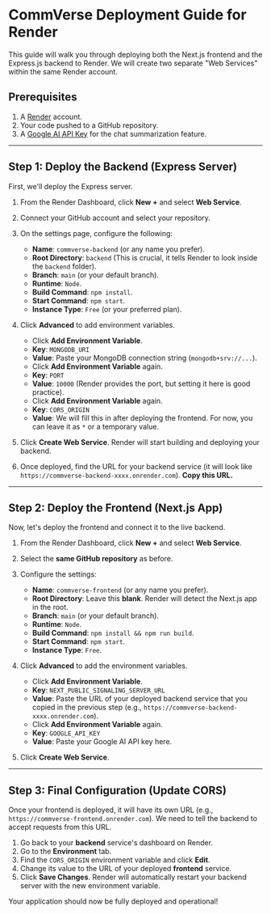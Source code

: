 # CommVerse Deployment Guide for Render

This guide will walk you through deploying both the Next.js frontend and the Express.js backend to Render. We will create two separate "Web Services" within the same Render account.

## Prerequisites

1.  A [Render](https://render.com/) account.
2.  Your code pushed to a GitHub repository.
3.  A [Google AI API Key](https://aistudio.google.com/app/apikey) for the chat summarization feature.

---

## Step 1: Deploy the Backend (Express Server)

First, we'll deploy the Express server.

1.  From the Render Dashboard, click **New +** and select **Web Service**.
2.  Connect your GitHub account and select your repository.
3.  On the settings page, configure the following:
    *   **Name**: `commverse-backend` (or any name you prefer).
    *   **Root Directory**: `backend` (This is crucial, it tells Render to look inside the `backend` folder).
    *   **Branch**: `main` (or your default branch).
    *   **Runtime**: `Node`.
    *   **Build Command**: `npm install`.
    *   **Start Command**: `npm start`.
    *   **Instance Type**: `Free` (or your preferred plan).

4.  Click **Advanced** to add environment variables.
    *   Click **Add Environment Variable**.
    *   **Key**: `MONGODB_URI`
    *   **Value**: Paste your MongoDB connection string (`mongodb+srv://...`).
    *   Click **Add Environment Variable** again.
    *   **Key**: `PORT`
    *   **Value**: `10000` (Render provides the port, but setting it here is good practice).
    *   Click **Add Environment Variable** again.
    *   **Key**: `CORS_ORIGIN`
    *   **Value**: We will fill this in after deploying the frontend. For now, you can leave it as `*` or a temporary value.

5.  Click **Create Web Service**. Render will start building and deploying your backend.

6.  Once deployed, find the URL for your backend service (it will look like `https://commverse-backend-xxxx.onrender.com`). **Copy this URL.**

---

## Step 2: Deploy the Frontend (Next.js App)

Now, let's deploy the frontend and connect it to the live backend.

1.  From the Render Dashboard, click **New +** and select **Web Service**.
2.  Select the **same GitHub repository** as before.
3.  Configure the settings:
    *   **Name**: `commverse-frontend` (or any name you prefer).
    *   **Root Directory**: Leave this **blank**. Render will detect the Next.js app in the root.
    *   **Branch**: `main` (or your default branch).
    *   **Runtime**: `Node`.
    *   **Build Command**: `npm install && npm run build`.
    *   **Start Command**: `npm start`.
    *   **Instance Type**: `Free`.

4.  Click **Advanced** to add the environment variables.
    *   Click **Add Environment Variable**.
    *   **Key**: `NEXT_PUBLIC_SIGNALING_SERVER_URL`
    *   **Value**: Paste the URL of your deployed backend service that you copied in the previous step (e.g., `https://commverse-backend-xxxx.onrender.com`).
    *   Click **Add Environment Variable** again.
    *   **Key**: `GOOGLE_API_KEY`
    *   **Value**: Paste your Google AI API key here.

5.  Click **Create Web Service**.

---

## Step 3: Final Configuration (Update CORS)

Once your frontend is deployed, it will have its own URL (e.g., `https://commverse-frontend.onrender.com`). We need to tell the backend to accept requests from this URL.

1.  Go back to your **backend** service's dashboard on Render.
2.  Go to the **Environment** tab.
3.  Find the `CORS_ORIGIN` environment variable and click **Edit**.
4.  Change its value to the URL of your deployed **frontend** service.
5.  Click **Save Changes**. Render will automatically restart your backend server with the new environment variable.

Your application should now be fully deployed and operational!
